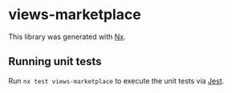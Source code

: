 # views-marketplace

This library was generated with [Nx](https://nx.dev).

## Running unit tests

Run `nx test views-marketplace` to execute the unit tests via [Jest](https://jestjs.io).
